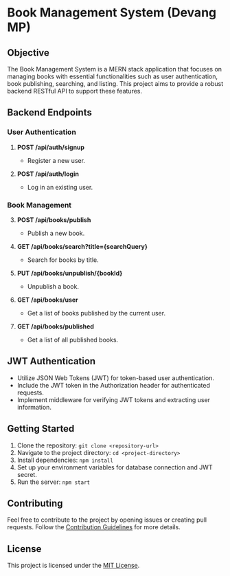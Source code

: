 # Book Management System (Devang MP)

## Objective

The Book Management System is a MERN stack application that focuses on managing books with essential functionalities such as user authentication, book publishing, searching, and listing. This project aims to provide a robust backend RESTful API to support these features.

## Backend Endpoints

### User Authentication

1. **POST /api/auth/signup**

   - Register a new user.

2. **POST /api/auth/login**
   - Log in an existing user.

### Book Management

3. **POST /api/books/publish**

   - Publish a new book.

4. **GET /api/books/search?title={searchQuery}**

   - Search for books by title.

5. **PUT /api/books/unpublish/{bookId}**

   - Unpublish a book.

6. **GET /api/books/user**

   - Get a list of books published by the current user.

7. **GET /api/books/published**
   - Get a list of all published books.

## JWT Authentication

- Utilize JSON Web Tokens (JWT) for token-based user authentication.
- Include the JWT token in the Authorization header for authenticated requests.
- Implement middleware for verifying JWT tokens and extracting user information.

## Getting Started

1. Clone the repository: `git clone <repository-url>`
2. Navigate to the project directory: `cd <project-directory>`
3. Install dependencies: `npm install`
4. Set up your environment variables for database connection and JWT secret.
5. Run the server: `npm start`

## Contributing

Feel free to contribute to the project by opening issues or creating pull requests. Follow the [Contribution Guidelines](CONTRIBUTING.md) for more details.

## License

This project is licensed under the [MIT License](LICENSE).
